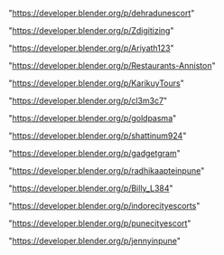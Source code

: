 "https://developer.blender.org/p/dehradunescort"

"https://developer.blender.org/p/Zdigitizing"

"https://developer.blender.org/p/Ariyath123"

"https://developer.blender.org/p/Restaurants-Anniston"

"https://developer.blender.org/p/KarikuyTours"

"https://developer.blender.org/p/cl3m3c7"

"https://developer.blender.org/p/goldpasma"

"https://developer.blender.org/p/shattinum924"

"https://developer.blender.org/p/gadgetgram"

"https://developer.blender.org/p/radhikaapteinpune"

"https://developer.blender.org/p/Billy_L384"

"https://developer.blender.org/p/indorecityescorts"

"https://developer.blender.org/p/punecityescort"

"https://developer.blender.org/p/jennyinpune"

